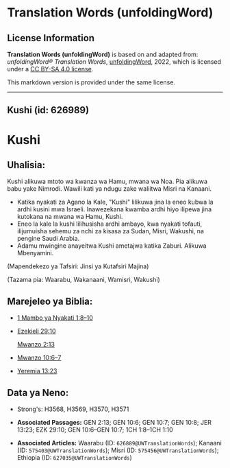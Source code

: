 # Translation Words (unfoldingWord)

## License Information

**Translation Words (unfoldingWord)** is based on and adapted from: _unfoldingWord® Translation Words_, [unfoldingWord](https://unfoldingword.org/utw), 2022, which is licensed under a [CC BY-SA 4.0 license](https://creativecommons.org/licenses/by-sa/4.0/legalcode.en).

This markdown version is provided under the same license.



--------------------------------

## Kushi (id: 626989)

Kushi
=====

Uhalisia:
---------

Kushi alikuwa mtoto wa kwanza wa Hamu, mwana wa Noa. Pia alikuwa babu yake Nimrodi. Wawili kati ya ndugu zake waliitwa Misri na Kanaani.

* Katika nyakati za Agano la Kale, "Kushi" lilikuwa jina la eneo kubwa la ardhi kusini mwa Israeli. Inawezekana kwamba ardhi hiyo ilipewa jina kutokana na mwana wa Hamu, Kushi.
* Eneo la kale la kushi lilihusisha ardhi ambayo, kwa nyakati tofauti, ilijumuisha sehemu za nchi za kisasa za Sudan, Misri, Wakushi, na pengine Saudi Arabia.
* Adamu mwingine anayeitwa Kushi ametajwa katika Zaburi. Alikuwa Mbenyamini.

(Mapendekezo ya Tafsiri: Jinsi ya Kutafsiri Majina)

(Tazama pia: Waarabu, Wakanaani, Wamisri, Wakushi)

Marejeleo ya Biblia:
--------------------

* [1 Mambo ya Nyakati 1:8–10](https://ref.ly/1Chr1:8-1Chr1:10)
* [Ezekieli 29:10](https://ref.ly/Ezek29:10)

    [Mwanzo 2:13](https://ref.ly/Gen2:13)

* [Mwanzo 10:6–7](https://ref.ly/Gen10:6-Gen10:7)
* [Yeremia 13:23](https://ref.ly/Jer13:23)

Data ya Neno:
-------------

* Strong's: H3568, H3569, H3570, H3571

* **Associated Passages:** GEN 2:13; GEN 10:6; GEN 10:7; GEN 10:8; JER 13:23; EZK 29:10; GEN 10:6–GEN 10:7; 1CH 1:8–1CH 1:10
* **Associated Articles:** Waarabu (ID: `626889@UWTranslationWords`); Kanaani (ID: `575403@UWTranslationWords`); Misri (ID: `575456@UWTranslationWords`); Ethiopia (ID: `627035@UWTranslationWords`)

